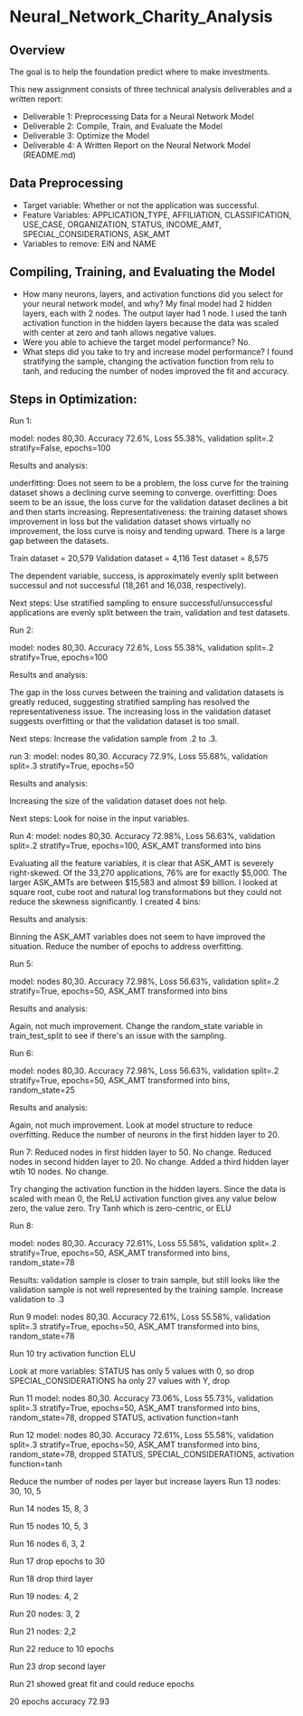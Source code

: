 # Neural_Network_Charity_Analysis

## Overview

The goal is to help the foundation predict where to make investments. 

This new assignment consists of three technical analysis deliverables and a written report:
* Deliverable 1: Preprocessing Data for a Neural Network Model
* Deliverable 2: Compile, Train, and Evaluate the Model
* Deliverable 3: Optimize the Model
* Deliverable 4: A Written Report on the Neural Network Model (README.md)

## Data Preprocessing

* Target variable: Whether or not the application was successful.
* Feature Variables: APPLICATION_TYPE, AFFILIATION, CLASSIFICATION, USE_CASE, ORGANIZATION, STATUS, INCOME_AMT, SPECIAL_CONSIDERATIONS, ASK_AMT 
* Variables to remove:  EIN and NAME

## Compiling, Training, and Evaluating the Model

* How many neurons, layers, and activation functions did you select for your neural network model, and why? My final model had 2 hidden layers, each with 2 nodes. The output layer had 1 node. I used the tanh activation function in the hidden layers because the data was scaled with center at zero and tanh allows negative values.
* Were you able to achieve the target model performance? No.
* What steps did you take to try and increase model performance? I found stratifying the sample, changing the activation function from relu to tanh, and reducing the number of nodes improved the fit and accuracy.

## Steps in Optimization:

Run 1:

model: nodes 80,30. Accuracy 72.6%, Loss 55.38%, validation split=.2
stratify=False, epochs=100

Results and analysis:

underfitting: Does not seem to be a problem, the loss curve for the training dataset shows a declining curve seeming to converge.
overfitting: Does seem to be an issue, the loss curve for the validation dataset declines a bit and then starts increasing.
Representativeness: the training dataset shows improvement in loss but the validation dataset shows virtually no improvement, the loss curve is noisy and tending upward. There is a large gap between the datasets. 

Train dataset = 20,579
Validation dataset = 4,116
Test dataset = 8,575

The dependent variable, success, is approximately evenly split between successul and not successful (18,261 and 16,038, respectively).

Next steps: Use stratified sampling to ensure successful/unsuccessful applications are evenly split between the train, validation and test datasets.

Run 2:

model: nodes 80,30. Accuracy 72.6%, Loss 55.38%, validation split=.2
stratify=True, epochs=100

Results and analysis:

The gap in the loss curves between the training and validation datasets is greatly reduced, suggesting stratified sampling has resolved the representativeness issue. The increasing loss in the validation dataset suggests overfitting or that the validation dataset is too small.

Next steps: Increase the validation sample from .2 to .3.

run 3:
model: nodes 80,30. Accuracy 72.9%, Loss 55.68%, validation split=.3
stratify=True, epochs=50

Results and analysis:

Increasing the size of the validation dataset does not help.

Next steps: Look for noise in the input variables. 

Run 4:
model: nodes 80,30. Accuracy 72.98%, Loss 56.63%, validation split=.2
stratify=True, epochs=100, ASK_AMT transformed into bins

Evaluating all the feature variables, it is clear that ASK_AMT is severely right-skewed. Of the 33,270 applications, 76% are for exactly $5,000. The larger ASK_AMTs are between $15,583 and almost $9 billion. I looked at square root, cube root and natural log transformations but they could not reduce the skewness significantly. I created 4 bins:

Results and analysis:

Binning the ASK_AMT variables does not seem to have improved the situation. Reduce the number of epochs to address overfitting.

Run 5:

model: nodes 80,30. Accuracy 72.98%, Loss 56.63%, validation split=.2
stratify=True, epochs=50, ASK_AMT transformed into bins

Results and analysis:

Again, not much improvement. Change the random_state variable in train_test_split to see if there's an issue with the sampling.

Run 6:

model: nodes 80,30. Accuracy 72.98%, Loss 56.63%, validation split=.2
stratify=True, epochs=50, ASK_AMT transformed into bins, random_state=25

Results and analysis:

Again, not much improvement. Look at model structure to reduce overfitting. Reduce the number of neurons in the first hidden layer to 20.

Run 7:
Reduced nodes in first hidden layer to 50. No change.
Reduced nodes in second hidden layer to 20. No change.
Added a third hidden layer wtih 10 nodes. No change.

Try changing the activation function in the hidden layers. Since the data is scaled with mean 0, the ReLU activation function gives any value below zero, the value zero. Try Tanh which is zero-centric, or ELU

Run 8:

model: nodes 80,30. Accuracy 72.61%, Loss 55.58%, validation split=.2
stratify=True, epochs=50, ASK_AMT transformed into bins, random_state=78

Results: validation sample is closer to train sample, but still looks like the validation sample is not well represented by the training sample. Increase validation to .3

Run 9
model: nodes 80,30. Accuracy 72.61%, Loss 55.58%, validation split=.3
stratify=True, epochs=50, ASK_AMT transformed into bins, random_state=78

Run 10
try activation function  ELU

Look at more variables:
STATUS has only 5 values with 0, so drop
SPECIAL_CONSIDERATIONS ha only 27 values with Y, drop

Run 11
model: nodes 80,30. Accuracy 73.06%, Loss 55.73%, validation split=.3
stratify=True, epochs=50, ASK_AMT transformed into bins, random_state=78,
dropped STATUS, activation function=tanh

Run 12
model: nodes 80,30. Accuracy 72.61%, Loss 55.58%, validation split=.3
stratify=True, epochs=50, ASK_AMT transformed into bins, random_state=78,
dropped STATUS, SPECIAL_CONSIDERATIONS, activation function=tanh

Reduce the number of nodes per layer but increase layers
Run 13
nodes: 30, 10, 5

Run 14
nodes 15, 8, 3

Run 15
nodes 10, 5, 3

Run 16
nodes 6, 3, 2

Run 17
drop epochs to 30

Run 18
drop third layer

Run 19
nodes: 4, 2

Run 20
nodes: 3, 2

Run 21
nodes: 2,2

Run 22
reduce to 10 epochs

Run 23
drop second layer

Run 21 showed great fit and could reduce epochs

20 epochs accuracy 72.93